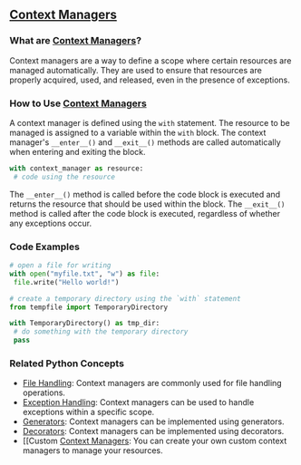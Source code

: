 ## [Context Managers](./../Context-Managers/)

### What are [Context Managers](./../Context-Managers/)?
Context managers are a way to define a scope where certain resources are managed automatically. They are used to ensure that resources are properly acquired, used, and released, even in the presence of exceptions.

### How to Use [Context Managers](./../Context-Managers/)
A context manager is defined using the `with` statement. The resource to be managed is assigned to a variable within the `with` block. The context manager's `__enter__()` and `__exit__()` methods are called automatically when entering and exiting the block.

```python
with context_manager as resource:
 # code using the resource
```

The `__enter__()` method is called before the code block is executed and returns the resource that should be used within the block. The `__exit__()` method is called after the code block is executed, regardless of whether any exceptions occur.

### Code Examples
```python
# open a file for writing
with open("myfile.txt", "w") as file:
 file.write("Hello world!")
```

```python
# create a temporary directory using the `with` statement
from tempfile import TemporaryDirectory

with TemporaryDirectory() as tmp_dir:
 # do something with the temporary directory
 pass
```

### Related Python Concepts

- [File Handling](./../File-Handling/): Context managers are commonly used for file handling operations.
- [Exception Handling](./../Exception-Handling/): Context managers can be used to handle exceptions within a specific scope.
- [Generators](./../Generators/): Context managers can be implemented using generators.
- [Decorators](./../Decorators/): Context managers can be implemented using decorators.
- [[Custom [Context Managers](./../Context-Managers/): You can create your own custom context managers to manage your resources.